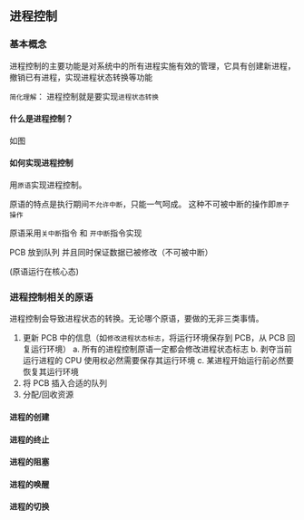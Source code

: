 ## 进程控制

### 基本概念

进程控制的主要功能是对系统中的所有进程实施有效的管理，它具有创建新进程，撤销已有进程，实现进程状态转换等功能

`简化理解`： 进程控制就是要实现`进程状态转换`

#### 什么是进程控制？

如图

#### 如何实现进程控制

用`原语`实现进程控制。

原语的特点是执行期间`不允许中断`，只能一气呵成。
这种不可被中断的操作即`原子操作`

原语采用`关中断`指令 和 `开中断`指令实现

PCB 放到队列 并且同时保证数据已被修改（不可被中断）

(原语运行在核心态)

### 进程控制相关的原语

进程控制会导致进程状态的转换。无论哪个原语，要做的无非三类事情。

1. 更新 PCB 中的信息（如`修改进程状态标志`，将运行环境保存到 PCB，从 PCB 回复运行环境）
   a. 所有的进程控制原语一定都会修改进程状态标志
   b. 剥夺当前运行进程的 CPU 使用权必然需要保存其运行环境
   c. 某进程开始运行前必然要恢复其运行环境
2. 将 PCB 插入合适的队列
3. 分配/回收资源

#### 进程的创建

#### 进程的终止

#### 进程的阻塞

#### 进程的唤醒

#### 进程的切换
